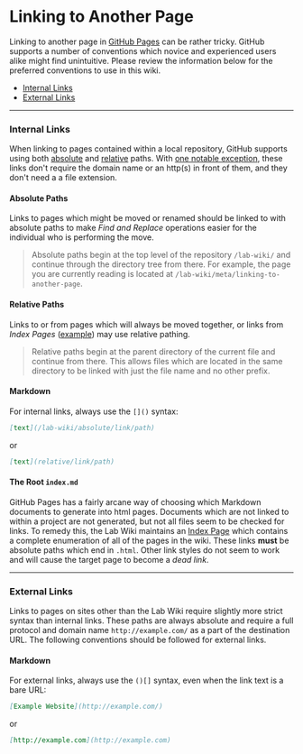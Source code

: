 # Linking to Another Page

Linking to another page in [GitHub Pages](https://help.github.com/en/github/working-with-github-pages) can be rather tricky. GitHub supports a number of conventions which novice and experienced users alike might find unintuitive. Please review the information below for the preferred conventions to use in this wiki.

- [Internal Links](#internal-links)
- [External Links](#external-links)

---

### Internal Links

When linking to pages contained within a local repository, GitHub supports using both [absolute](#absolute-paths) and [relative](#relative-paths) paths. With [one notable exception](#the-root-index.md), these links don't require the domain name or an http(s) in front of them, and they don't need a a file extension.

#### Absolute Paths

Links to pages which might be moved or renamed should be linked to with absolute paths to make _Find and Replace_ operations easier for the individual who is performing the move.
> Absolute paths begin at the top level of the repository `/lab-wiki/` and continue through the directory tree from there. For example, the page you are currently reading is located at `/lab-wiki/meta/linking-to-another-page`.

#### Relative Paths

Links to or from pages which will always be moved together, or links from _Index Pages_ ([example](/lab-wiki/meta/index)) may use relative pathing.
> Relative paths begin at the parent directory of the current file and continue from there. This allows files which are located in the same directory to be linked with just the file name and no other prefix.

#### Markdown
For internal links, always use the `[]()` syntax:
```markdown
[text](/lab-wiki/absolute/link/path)
```
or
```markdown
[text](relative/link/path)
```

#### The Root `index.md`
GitHub Pages has a fairly arcane way of choosing which Markdown documents to generate into html pages. Documents which are not linked to within a project are not generated, but not all files seem to be checked for links. To remedy this, the Lab Wiki maintains an [Index Page](/lab-wiki/index) which contains a complete enumeration of all of the pages in the wiki. These links **must** be absolute paths which end in `.html`. Other link styles do not seem to work and will cause the target page to become a _dead link_.

---

### External Links

Links to pages on sites other than the Lab Wiki require slightly more strict syntax than internal links. These paths are always absolute and require a full protocol and domain name `http://example.com/` as a part of the destination URL. The following conventions should be followed for external links.

#### Markdown
For external links, always use the `()[]` syntax, even when the link text is a bare URL:
```markdown
[Example Website](http://example.com/)
```
or
```markdown
[http://example.com](http://example.com)
```